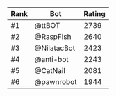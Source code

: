 Rank|Bot|Rating
---|---|---
#1|@ttBOT|2739
#2|@RaspFish|2640
#3|@NilatacBot|2423
#4|@anti-bot|2243
#5|@CatNail|2081
#6|@pawnrobot|1944

